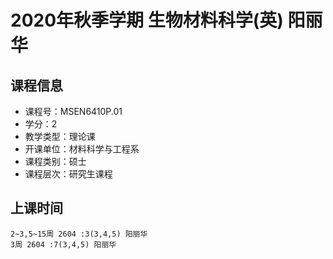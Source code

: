 # 2020年秋季学期 生物材料科学(英) 阳丽华






## 课程信息

- 课程号：MSEN6410P.01
- 学分：2
- 教学类型：理论课
- 开课单位：材料科学与工程系
- 课程类别：硕士
- 课程层次：研究生课程

## 上课时间

```
2~3,5~15周 2604 :3(3,4,5) 阳丽华
3周 2604 :7(3,4,5) 阳丽华
```

